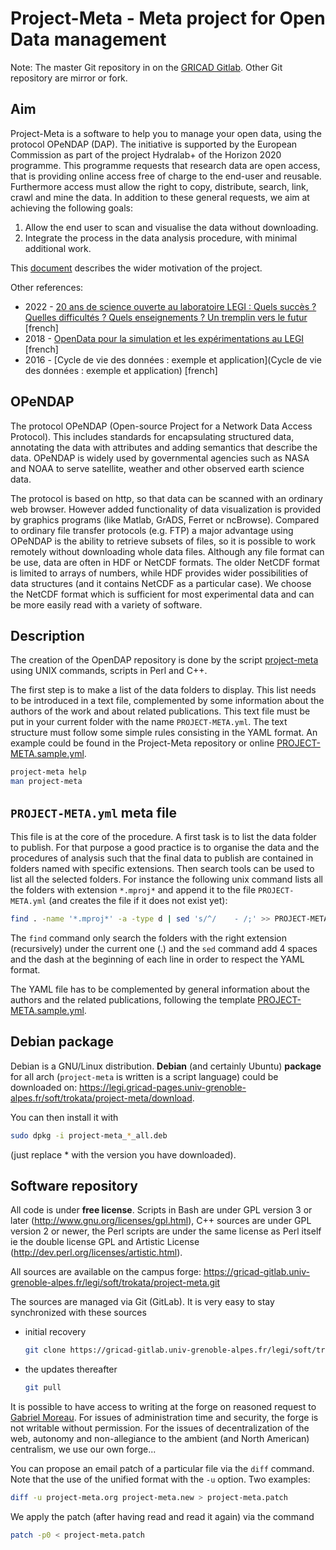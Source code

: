 # Project-Meta - Meta project for Open Data management

Note: The master Git repository in on the [GRICAD Gitlab](https://gricad-gitlab.univ-grenoble-alpes.fr/legi/soft/trokata/project-meta).
Other Git repository are mirror or fork.

## Aim

Project-Meta is a software to help you to manage your open data, using the protocol OPeNDAP (DAP).
The initiative is supported by the European Commission as part of the project Hydralab+ of the Horizon 2020 programme.
This programme  requests that research data are open access, that is providing online access free of charge to the end-user and reusable.
Furthermore access must allow the right to copy, distribute, search, link, crawl and mine the data.
In addition to these general requests, we aim at achieving the following goals:

 1. Allow the end user to scan and visualise the data without downloading.
 1. Integrate the process in the data analysis procedure, with minimal additional work.

This [document](doc/OpenDAP_GM.pdf) describes the wider motivation of the project. 

Other references:
* 2022 - [20 ans de science ouverte au laboratoire LEGI : Quels succès ? Quelles difficultés ? Quels enseignements ? Un tremplin vers le futur](https://hal.science/hal-03608867) [french]
* 2018 - [OpenData pour la simulation et les expérimentations au LEGI](https://hal.science/hal-01939712) [french]
* 2016 - [Cycle de vie des données : exemple et application](Cycle de vie des données : exemple et application) [french]

## OPeNDAP

The protocol OPeNDAP (Open-source Project for a Network Data Access Protocol).
This includes standards for encapsulating structured data, annotating the data with attributes and adding semantics that describe the data.
OPeNDAP is widely used by governmental agencies such as NASA and NOAA to serve satellite, weather and other observed earth science data.

The protocol is based on http, so that data can be scanned with an ordinary web browser.
However added functionality of data visualization is provided by graphics programs (like Matlab, GrADS, Ferret or ncBrowse).
Compared to ordinary file transfer protocols (e.g. FTP) a major advantage using OPeNDAP is the ability to retrieve subsets of files, so it is possible to work remotely without downloading whole data files.
Although any file format can be use, data are often in HDF or NetCDF formats.
The older NetCDF format is limited to arrays of numbers, while HDF provides wider possibilities of data structures (and it contains NetCDF as a particular case).
We choose the NetCDF format which is sufficient for most experimental data and can be more easily read with a variety of software.


## Description

The creation of the OpenDAP repository is done
by the script [project-meta](https://legi.gricad-pages.univ-grenoble-alpes.fr/soft/trokata/project-meta/)
using UNIX commands, scripts in Perl and C++.

The first step is to make a list of the data folders to display.
This list needs to be introduced in a text file,
complemented by some information about the authors of the work and about related publications.
This text file must be put in your current folder with the name `PROJECT-META.yml`.
The text structure must follow some simple rules consisting in the YAML format.
An example could be found in the Project-Meta repository or online
[PROJECT-META.sample.yml](https://legi.gricad-pages.univ-grenoble-alpes.fr/soft/trokata/project-meta/PROJECT-META.sample.yml).
```bash
project-meta help
man project-meta
```


## `PROJECT-META.yml` meta file

This file is at the core of the procedure.
A first task is to list the data folder to publish.
For that purpose a good practice is to organise the data and the procedures of analysis
such that the final data to publish are contained in folders named with specific extensions.
Then search tools can be used to list all the selected folders.
For instance the following unix command lists all the folders with extension `*.mproj*`
and append it to the file `PROJECT-META.yml` (and creates the file if it does not exist yet):
```bash
find . -name '*.mproj*' -a -type d | sed 's/^/    - /;' >> PROJECT-META.yml
```
The `find` command only search the folders with the right extension (recursively)  under the current one (.)
and the `sed` command add 4 spaces and the dash at the beginning of each line in order to respect the YAML format.

The YAML file has to be complemented by general information about the authors and the related publications,
following the template [PROJECT-META.sample.yml](https://legi.gricad-pages.univ-grenoble-alpes.fr/soft/trokata/project-meta/PROJECT-META.sample.yml).


## Debian package

Debian is a GNU/Linux distribution.
**Debian** (and certainly Ubuntu) **package** for all arch (`project-meta` is written is a script language) could be downloaded on: https://legi.gricad-pages.univ-grenoble-alpes.fr/soft/trokata/project-meta/download.

You can then install it with

```bash
sudo dpkg -i project-meta_*_all.deb
```
(just replace * with the version you have downloaded).


## Software repository

All code is under **free license**.
Scripts in Bash are under GPL version 3 or later (http://www.gnu.org/licenses/gpl.html),
C++ sources are under GPL version 2 or newer,
the Perl scripts are under the same license as Perl itself ie the double license GPL and Artistic License (http://dev.perl.org/licenses/artistic.html).

All sources are available on the campus forge: https://gricad-gitlab.univ-grenoble-alpes.fr/legi/soft/trokata/project-meta.git

The sources are managed via Git (GitLab).
It is very easy to stay synchronized with these sources

 * initial recovery
   ```bash
   git clone https://gricad-gitlab.univ-grenoble-alpes.fr/legi/soft/trokata/project-meta.git
   ```
 * the updates thereafter
   ```bash
   git pull
   ```

It is possible to have access to writing at the forge on reasoned request to [Gabriel Moreau](mailto:Gabriel.Moreau@univ-grenoble-alpes.fr).
For issues of administration time and security, the forge is not writable without permission.
For the issues of decentralization of the web, autonomy and non-allegiance to the ambient (and North American) centralism, we use our own forge...

You can propose an email patch of a particular file via the `diff` command.
Note that the use of the unified format with the `-u` option.
Two examples:
```bash
diff -u project-meta.org project-meta.new > project-meta.patch
```
We apply the patch (after having read and read it again) via the command
```bash
patch -p0 < project-meta.patch
```
